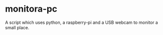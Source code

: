 # monitora-pc

A script which uses python, a raspberry-pi and a USB webcam to monitor a small place.
